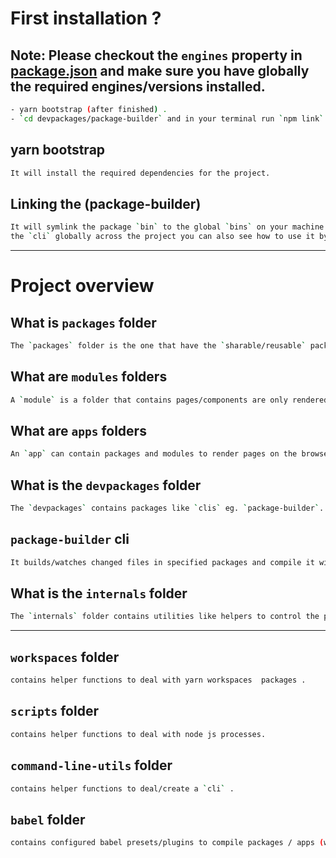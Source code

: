 # First installation ?

## Note: Please checkout the `engines` property in [package.json](./package.json) and make sure you have globally the required engines/versions installed.

```sh
- yarn bootstrap (after finished) .
- `cd devpackages/package-builder` and in your terminal run `npm link` .
```

## yarn bootstrap

```sh
It will install the required dependencies for the project.
```

## Linking the (package-builder)

```sh
It will symlink the package `bin` to the global `bins` on your machine so you can use
the `cli` globally across the project you can also see how to use it by running `package-builder --h` in your terminal.
```

---

# Project overview

## What is `packages` folder

```sh
The `packages` folder is the one that have the `sharable/reusable` packages across the project.
```

## What are `modules` folders

```sh
A `module` is a folder that contains pages/components are only rendered in current module.
```

## What are `apps` folders

```sh
An `app` can contain packages and modules to render pages on the browser.
```

## What is the `devpackages` folder

```sh
The `devpackages` contains packages like `clis` eg. `package-builder`.
```

## `package-builder` cli

```sh
It builds/watches changed files in specified packages and compile it with babel.
```

## What is the `internals` folder

```sh
The `internals` folder contains utilities like helpers to control the process (webpack / generators / nodejs process) .
```

---

## `workspaces` folder

```sh
contains helper functions to deal with yarn workspaces  packages .
```

## `scripts` folder

```sh
contains helper functions to deal with node js processes.
```

## `command-line-utils` folder

```sh
contains helper functions to deal/create a `cli` .
```

## `babel` folder

```sh
contains configured babel presets/plugins to compile packages / apps (with webpack) .
```
